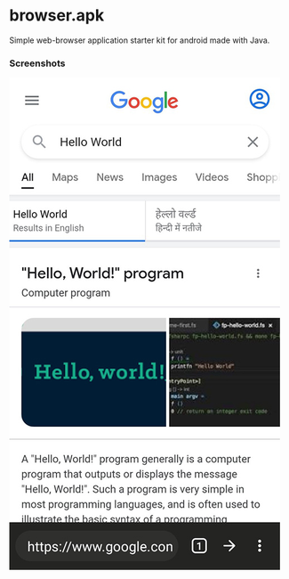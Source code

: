 # browser.apk
Simple web-browser application starter kit for android made with Java.

### Screenshots
![Screenshot](screenshot.jpg)
